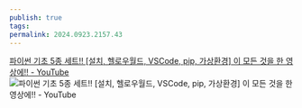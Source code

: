 ```yaml
---
publish: true
tags: 
permalink: 2024.0923.2157.43
---
```

[파이썬 기초 5종 세트!! [설치, 헬로우월드, VSCode, pip, 가상환경] 이 모든 것을 한 영상에!! - YouTube](https://www.youtube.com/watch?v=7wrNy8fPkj4)
![파이썬 기초 5종 세트!! [설치, 헬로우월드, VSCode, pip, 가상환경] 이 모든 것을 한 영상에!! - YouTube](https://www.youtube.com/watch?v=7wrNy8fPkj4)
